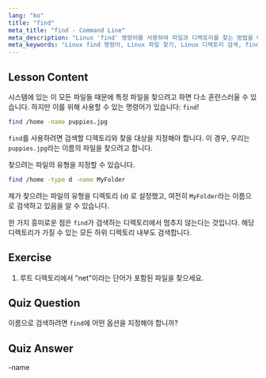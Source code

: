 ```yaml
---
lang: "ko"
title: "find"
meta_title: "find - Command Line"
meta_description: "Linux 'find' 명령어를 사용하여 파일과 디렉토리를 찾는 방법을 배우세요. 기본적인 검색 옵션을 알아보고 Linux 파일 관리 기술을 향상시키세요."
meta_keywords: "Linux find 명령어, Linux 파일 찾기, Linux 디렉토리 검색, find 명령어 튜토리얼, Linux 파일 관리, 초보자 Linux, Linux 가이드"
---
```


## Lesson Content

시스템에 있는 이 모든 파일들 때문에 특정 파일을 찾으려고 하면 다소 혼란스러울 수 있습니다. 하지만 이를 위해 사용할 수 있는 명령어가 있습니다: `find`!

```bash
find /home -name puppies.jpg
```

`find`를 사용하려면 검색할 디렉토리와 찾을 대상을 지정해야 합니다. 이 경우, 우리는 `puppies.jpg`라는 이름의 파일을 찾으려고 합니다.

찾으려는 파일의 유형을 지정할 수 있습니다.

```bash
find /home -type d -name MyFolder
```

제가 찾으려는 파일의 유형을 디렉토리 (`d`) 로 설정했고, 여전히 `MyFolder`라는 이름으로 검색하고 있음을 알 수 있습니다.

한 가지 흥미로운 점은 `find`가 검색하는 디렉토리에서 멈추지 않는다는 것입니다. 해당 디렉토리가 가질 수 있는 모든 하위 디렉토리 내부도 검색합니다.

## Exercise

1. 루트 디렉토리에서 "net"이라는 단어가 포함된 파일을 찾으세요.

## Quiz Question

이름으로 검색하려면 `find`에 어떤 옵션을 지정해야 합니까?

## Quiz Answer

-name

